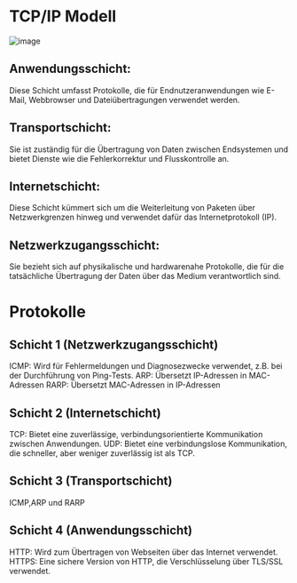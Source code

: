 # TCP/IP Modell
![image](https://github.com/JimHefti/Netzwerkgrundlagen/assets/160615771/adfb3700-3261-42d1-a60c-bc3523aafaaa)

## Anwendungsschicht: 
Diese Schicht umfasst Protokolle, die für Endnutzeranwendungen wie E-Mail, Webbrowser und Dateiübertragungen verwendet werden.
## Transportschicht: 
Sie ist zuständig für die Übertragung von Daten zwischen Endsystemen und bietet Dienste wie die Fehlerkorrektur und Flusskontrolle an.
## Internetschicht: 
Diese Schicht kümmert sich um die Weiterleitung von Paketen über Netzwerkgrenzen hinweg und verwendet dafür das Internetprotokoll (IP).
## Netzwerkzugangsschicht: 
Sie bezieht sich auf physikalische und hardwarenahe Protokolle, die für die tatsächliche Übertragung der Daten über das Medium verantwortlich sind.


# Protokolle

## Schicht 1 (Netzwerkzugangsschicht)
ICMP: Wird für Fehlermeldungen und Diagnosezwecke verwendet, z.B. bei der Durchführung von Ping-Tests.
ARP: Übersetzt IP-Adressen in MAC-Adressen
RARP: Übersetzt MAC-Adressen in IP-Adressen

## Schicht 2 (Internetschicht)
TCP: Bietet eine zuverlässige, verbindungsorientierte Kommunikation zwischen Anwendungen.
UDP: Bietet eine verbindungslose Kommunikation, die schneller, aber weniger zuverlässig ist als TCP.

## Schicht 3 (Transportschicht)
ICMP,ARP und RARP


## Schicht 4 (Anwendungsschicht)
HTTP: Wird zum Übertragen von Webseiten über das Internet verwendet.
HTTPS: Eine sichere Version von HTTP, die Verschlüsselung über TLS/SSL verwendet.
